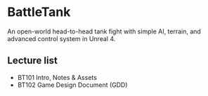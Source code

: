 # BattleTank
An open-world head-to-head tank fight with simple AI, terrain, and advanced control system in Unreal 4.

## Lecture list
- BT101 Intro, Notes & Assets
- BT102 Game Design Document (GDD)
